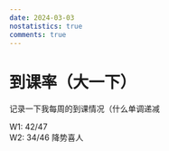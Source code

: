 ```yaml
---
date: 2024-03-03
nostatistics: true
comments: true
---
```


# 到课率（大一下）

记录一下我每周的到课情况（什么单调递减  
<!-- more --> 
W1: 42/47  
W2: 34/46 降势喜人